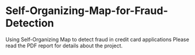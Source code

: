 # Self-Organizing-Map-for-Fraud-Detection
Using Self-Organizing Map to detect fraud in credit card applications
Please read the PDF report for details about the project.
